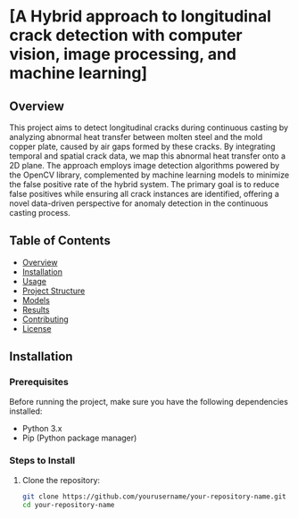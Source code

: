 # [A Hybrid approach to longitudinal crack detection with computer vision, image processing, and machine learning]

## Overview
This project aims to detect longitudinal cracks during continuous casting by analyzing abnormal heat transfer between molten steel and the mold copper plate, caused by air gaps formed by these cracks. By integrating temporal and spatial crack data, we map this abnormal heat transfer onto a 2D plane. The approach employs image detection algorithms powered by the OpenCV library, complemented by machine learning models to minimize the false positive rate of the hybrid system. The primary goal is to reduce false positives while ensuring all crack instances are identified, offering a novel data-driven perspective for anomaly detection in the continuous casting process.

## Table of Contents
- [Overview](#overview)
- [Installation](#installation)
- [Usage](#usage)
- [Project Structure](#project-structure)
- [Models](#models)
- [Results](#results)
- [Contributing](#contributing)
- [License](#license)

## Installation
### Prerequisites
Before running the project, make sure you have the following dependencies installed:

- Python 3.x
- Pip (Python package manager)

### Steps to Install
1. Clone the repository:
   ```bash
   git clone https://github.com/yourusername/your-repository-name.git
   cd your-repository-name
